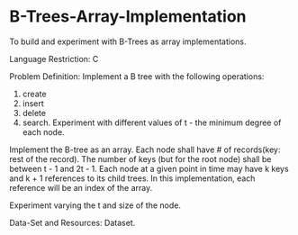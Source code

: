 # B-Trees-Array-Implementation
To build and experiment with B-Trees as array implementations.

Language Restriction: C

Problem Definition:
Implement a B tree with the following operations:
1.	create
2.	insert
3.	delete
4.	search.
Experiment with different values of t - the minimum degree of each node.

Implement the B-tree as an array.
  Each node shall have # of records(key: rest of the record).
  The number of keys (but for the root node) shall be between t - 1 and 2t - 1.
  Each node at a given point in time may have k keys and k + 1 references to its child trees.
  In this implementation, each reference will be an index of the array.

Experiment varying the t and size of the node.

Data-Set and Resources: Dataset.
	
